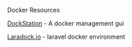 Docker Resources

[DockStation](https://dockstation.io/) - A docker management gui

[Laradock.io](https://laradock.io/) - laravel docker environment

